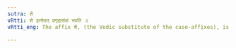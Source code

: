 ```yaml
---
sutra: शे
vRtti: शे इत्येतत् प्रगृह्यसंज्ञं भवति ॥
vRtti_eng: The affix शे, (the Vedic substitute of the case-affixes), is a _pragrihya_.

---
```

